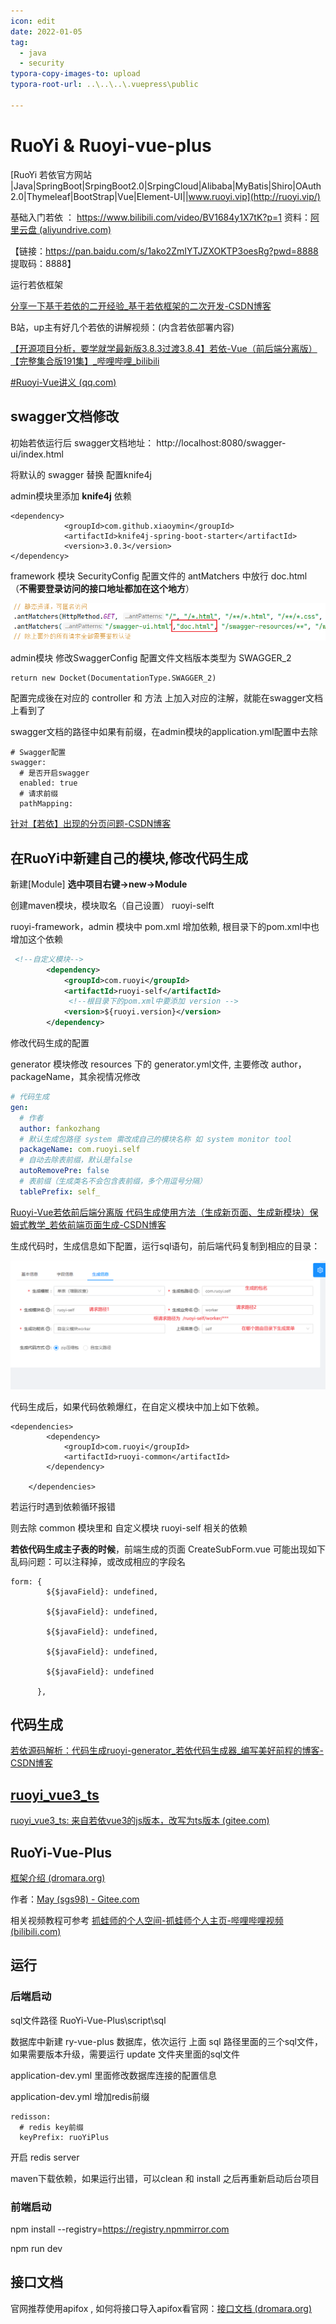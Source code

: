 ```yaml
---
icon: edit
date: 2022-01-05
tag:
  - java
  - security
typora-copy-images-to: upload
typora-root-url: ..\..\..\.vuepress\public

---
```


# RuoYi  & Ruoyi-vue-plus

[RuoYi 若依官方网站 |Java|SpringBoot|SrpingBoot2.0|SrpingCloud|Alibaba|MyBatis|Shiro|OAuth2.0|Thymeleaf|BootStrap|Vue|Element-UI||www.ruoyi.vip](http://ruoyi.vip/)

基础入门若依 ：    https://www.bilibili.com/video/BV1684y1X7tK?p=1  资料：[阿里云盘 (aliyundrive.com)](https://www.aliyundrive.com/drive/file/backup/654313898bd10ccec4d34eaf918c075038adbd51)

【链接：https://pan.baidu.com/s/1ako2ZmIYTJZXOKTP3oesRg?pwd=8888
提取码：8888】

运行若依框架

[分享一下基于若依的二开经验_基于若依框架的二次开发-CSDN博客](https://blog.csdn.net/i5858588/article/details/130093020)



B站，up主有好几个若依的讲解视频：(内含若依部署内容)

[【开源项目分析，要学就学最新版3.8.3过渡3.8.4】若依-Vue（前后端分离版）【完整集合版191集】_哔哩哔哩_bilibili](https://www.bilibili.com/video/BV1zm4y1A7yQ/?spm_id_from=333.999.0.0&vd_source=f25f5a8d75a3a60d5a288f726803ec11)

[#Ruoyi-Vue讲义 (qq.com)](https://mp.weixin.qq.com/mp/appmsgalbum?action=getalbum&__biz=Mzg5OTgxOTg0Ng==&scene=1&album_id=2441331662295973890&count=3&uin=&key=&devicetype=Windows+11+x64&version=63090621&lang=zh_CN&ascene=0)



## swagger文档修改

初始若依运行后  swagger文档地址： http://localhost:8080/swagger-ui/index.html

将默认的  swagger  替换 配置knife4j

admin模块里添加  **knife4j**  依赖

```
<dependency>
            <groupId>com.github.xiaoymin</groupId>
            <artifactId>knife4j-spring-boot-starter</artifactId>
            <version>3.0.3</version>
</dependency>
```

framework 模块   SecurityConfig 配置文件的  antMatchers 中放行 doc.html （**不需要登录访问的接口地址都加在这个地方**）

![image-20231103230252362](/202311032302452.png)

admin模块  修改SwaggerConfig 配置文件文档版本类型为   SWAGGER_2

```
return new Docket(DocumentationType.SWAGGER_2)
```



配置完成後在对应的 controller 和 方法 上加入对应的注解，就能在swagger文档上看到了

swagger文档的路径中如果有前缀，在admin模块的application.yml配置中去除

```
# Swagger配置
swagger:
  # 是否开启swagger
  enabled: true
  # 请求前缀
  pathMapping: 
```

[针对【若依】出现的分页问题-CSDN博客](https://blog.csdn.net/weixin_45604849/article/details/134123354)

## 在RuoYi中新建自己的模块,修改代码生成

新建[Module]    **选中项目右键->new->Module**

创建maven模块，模块取名（自己设置）  ruoyi-selft

ruoyi-framework，admin  模块中 pom.xml 增加依赖,   根目录下的pom.xml中也增加这个依赖

```xml
 <!--自定义模块-->
        <dependency>
            <groupId>com.ruoyi</groupId>
            <artifactId>ruoyi-self</artifactId>
             <!--根目录下的pom.xml中要添加 version -->
            <version>${ruoyi.version}</version>
        </dependency>
```

修改代码生成的配置

generator  模块修改  resources  下的  generator.yml文件,   主要修改 author，packageName，其余视情况修改

```yml
# 代码生成
gen:
  # 作者
  author: fankozhang
  # 默认生成包路径 system 需改成自己的模块名称 如 system monitor tool
  packageName: com.ruoyi.self
  # 自动去除表前缀，默认是false
  autoRemovePre: false
  # 表前缀（生成类名不会包含表前缀，多个用逗号分隔）
  tablePrefix: self_
```



[Ruoyi-Vue若依前后端分离版 代码生成使用方法（生成新页面、生成新模块）保姆式教学_若依前端页面生成-CSDN博客](https://blog.csdn.net/Ayaki_murasami/article/details/110821720)



生成代码时，生成信息如下配置，运行sql语句，前后端代码复制到相应的目录：

![image-20231104014549035](/202311040145125.png)

代码生成后，如果代码依赖爆红，在自定义模块中加上如下依赖。

```
<dependencies>
        <dependency>
            <groupId>com.ruoyi</groupId>
            <artifactId>ruoyi-common</artifactId>
        </dependency>

    </dependencies>
```

若运行时遇到依赖循环报错

则去除 common 模块里和 自定义模块 ruoyi-self 相关的依赖



**若依代码生成主子表的时候**，前端生成的页面 CreateSubForm.vue  可能出现如下乱码问题：可以注释掉，或改成相应的字段名

```
form: {
        ${$javaField}: undefined,

        ${$javaField}: undefined,

        ${$javaField}: undefined,

        ${$javaField}: undefined,

        ${$javaField}: undefined

      },
```

## 代码生成

[若依源码解析：代码生成ruoyi-generator_若依代码生成器_编写美好前程的博客-CSDN博客](https://blog.csdn.net/qq_27575627/article/details/130912290)



## **[ruoyi_vue3_ts](https://gitee.com/lyforvue/ruoyi_vue3_ts)**  

[ruoyi_vue3_ts: 来自若依vue3的js版本，改写为ts版本 (gitee.com)](https://gitee.com/lyforvue/ruoyi_vue3_ts)



## RuoYi-Vue-Plus

[框架介绍 (dromara.org)](https://plus-doc.dromara.org/#/README)

作者：[May (sgs98) - Gitee.com](https://gitee.com/sgs98)

相关视频教程可参考 [抓蛙师的个人空间-抓蛙师个人主页-哔哩哔哩视频 (bilibili.com)](https://space.bilibili.com/520725002/channel/seriesdetail?sid=2498849)

## 运行

### 后端启动

sql文件路径   RuoYi-Vue-Plus\script\sql

数据库中新建 ry-vue-plus 数据库，依次运行 上面 sql 路径里面的三个sql文件，如果需要版本升级，需要运行 update 文件夹里面的sql文件



application-dev.yml  里面修改数据库连接的配置信息

application-dev.yml  增加redis前缀

```
redisson:
  # redis key前缀
  keyPrefix: ruoYiPlus
```

开启 redis server

maven下载依赖，如果运行出错，可以clean 和 install 之后再重新启动后台项目



### 前端启动

npm install --registry=https://registry.npmmirror.com

npm run dev



## 接口文档

官网推荐使用apifox ,   如何将接口导入apifox看官网：[接口文档 (dromara.org)](https://plus-doc.dromara.org/#/ruoyi-vue-plus/framework/association/doc)

